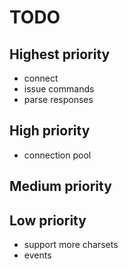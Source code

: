 # TODO

## Highest priority

- connect
- issue commands
- parse responses

## High priority

- connection pool

## Medium priority



## Low priority

- support more charsets
- events
